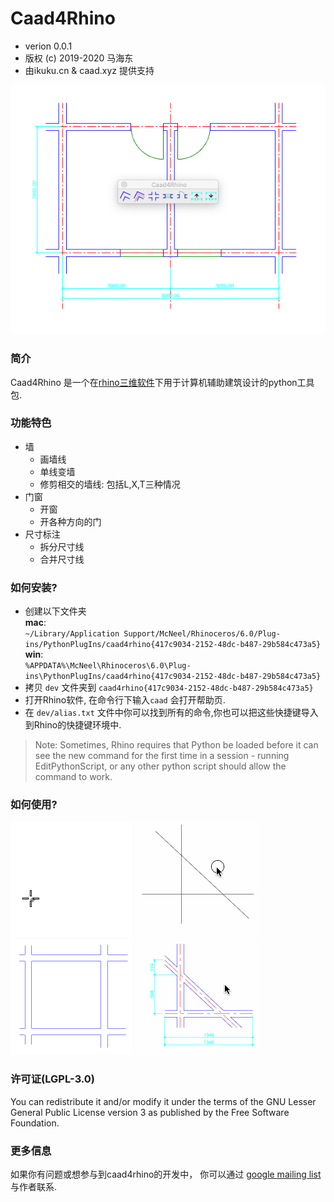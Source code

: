 # Caad4Rhino

* verion 0.0.1  
* 版权 (c) 2019-2020 马海东
* 由ikuku.cn & caad.xyz 提供支持

![caad4rhino](./resource/images/caad4rhino-w.png)

### 简介

Caad4Rhino 是一个在[rhino三维软件](https://www.rhino3d.com)下用于计算机辅助建筑设计的python工具包.

### 功能特色

* 墙 
    * 画墙线
    * 单线变墙
    * 修剪相交的墙线: 包括L,X,T三种情况
* 门窗
    * 开窗
    * 开各种方向的门
* 尺寸标注
    * 拆分尺寸线
    * 合并尺寸线

### 如何安装?

* 创建以下文件夹   
**mac**:   
`~/Library/Application Support/McNeel/Rhinoceros/6.0/Plug-ins/PythonPlugIns/caad4rhino{417c9034-2152-48dc-b487-29b584c473a5}`  
**win**:   
`%APPDATA%\McNeel\Rhinoceros\6.0\Plug-ins\PythonPlugIns/caad4rhino{417c9034-2152-48dc-b487-29b584c473a5}`
* 拷贝 `dev` 文件夹到 `caad4rhino{417c9034-2152-48dc-b487-29b584c473a5}`
* 打开Rhino软件, 在命令行下输入`caad` 会打开帮助页.
* 在 `dev/alias.txt` 文件中你可以找到所有的命令,你也可以把这些快捷键导入到Rhino的快捷键环境中.  

>Note: Sometimes, Rhino requires that Python be loaded before it can see the new command for the first time in a session - running EditPythonScript, or any other python script should allow the command to work. 

### 如何使用?

![wall](./resource/images/wall.gif)
![line2wall](./resource/images/line2wall.gif)
![opening](./resource/images/opening.gif)
![dim](./resource/images/dim.gif)

### 许可证(LGPL-3.0)

You can redistribute it and/or modify it under the terms of the GNU Lesser General Public License version 3 as published by the Free Software Foundation.

### 更多信息

如果你有问题或想参与到caad4rhino的开发中， 你可以通过 [google mailing list](https://groups.google.com/d/forum/rhino4caad) 与作者联系.
